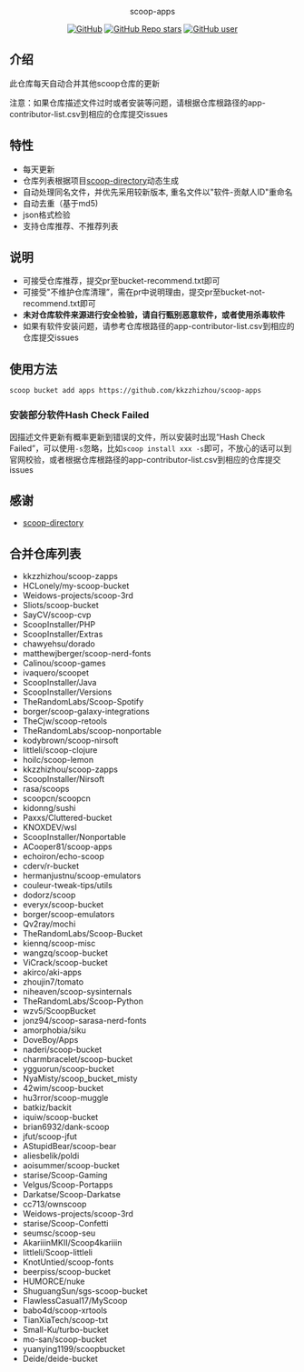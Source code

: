 <p align="center">
  scoop-apps
</p>
<p align="center">
  <a href="https://github.com/kkzzhizhou/scoop-apps"><img alt="GitHub" src="https://img.shields.io/badge/Readme--Style-standard--repository-brightgreen?style=flat-square&color=f83500"/></a>
  <a href="https://github.com/kkzzhizhou/scoop-apps"><img alt="GitHub Repo stars" src="https://img.shields.io/github/stars/kkzzhizhou/scoop-apps?style=flat-square"/></a>
  <a href="https://github.com/kkzzhizhou"><img alt="GitHub user" src="https://img.shields.io/badge/author-kkzzhizhou-brightgreen?style=flat-square"/></a>
</p>


## 介绍

此仓库每天自动合并其他scoop仓库的更新

注意：如果仓库描述文件过时或者安装等问题，请根据仓库根路径的app-contributor-list.csv到相应的仓库提交issues

## 特性

- 每天更新
- 仓库列表根据项目[scoop-directory](https://github.com/rasa/scoop-directory)动态生成
- 自动处理同名文件，并优先采用较新版本, 重名文件以"软件-贡献人ID"重命名
- 自动去重（基于md5)
- json格式检验
- 支持仓库推荐、不推荐列表

## 说明

- 可接受仓库推荐，提交pr至bucket-recommend.txt即可
- 可接受"不维护仓库清理”，需在pr中说明理由，提交pr至bucket-not-recommend.txt即可
- **未对仓库软件来源进行安全检验，请自行甄别恶意软件，或者使用杀毒软件**
- 如果有软件安装问题，请参考仓库根路径的app-contributor-list.csv到相应的仓库提交issues

## 使用方法

```
scoop bucket add apps https://github.com/kkzzhizhou/scoop-apps
```

### 安装部分软件Hash Check Failed



因描述文件更新有概率更新到错误的文件，所以安装时出现“Hash Check Failed”，可以使用`-s`忽略，比如`scoop install xxx -s`即可，不放心的话可以到官网校验，或者根据仓库根路径的app-contributor-list.csv到相应的仓库提交issues

## 感谢

- [scoop-directory](https://github.com/rasa/scoop-directory)

## 合并仓库列表

- kkzzhizhou/scoop-zapps
- HCLonely/my-scoop-bucket
- Weidows-projects/scoop-3rd
- Sliots/scoop-bucket
- SayCV/scoop-cvp
- ScoopInstaller/PHP
- ScoopInstaller/Extras
- chawyehsu/dorado
- matthewjberger/scoop-nerd-fonts
- Calinou/scoop-games
- ivaquero/scoopet
- ScoopInstaller/Java
- ScoopInstaller/Versions
- TheRandomLabs/Scoop-Spotify
- borger/scoop-galaxy-integrations
- TheCjw/scoop-retools
- TheRandomLabs/scoop-nonportable
- kodybrown/scoop-nirsoft
- littleli/scoop-clojure
- hoilc/scoop-lemon
- kkzzhizhou/scoop-zapps
- ScoopInstaller/Nirsoft
- rasa/scoops
- scoopcn/scoopcn
- kidonng/sushi
- Paxxs/Cluttered-bucket
- KNOXDEV/wsl
- ScoopInstaller/Nonportable
- ACooper81/scoop-apps
- echoiron/echo-scoop
- cderv/r-bucket
- hermanjustnu/scoop-emulators
- couleur-tweak-tips/utils
- dodorz/scoop
- everyx/scoop-bucket
- borger/scoop-emulators
- Qv2ray/mochi
- TheRandomLabs/Scoop-Bucket
- kiennq/scoop-misc
- wangzq/scoop-bucket
- ViCrack/scoop-bucket
- akirco/aki-apps
- zhoujin7/tomato
- niheaven/scoop-sysinternals
- TheRandomLabs/Scoop-Python
- wzv5/ScoopBucket
- jonz94/scoop-sarasa-nerd-fonts
- amorphobia/siku
- DoveBoy/Apps
- naderi/scoop-bucket
- charmbracelet/scoop-bucket
- ygguorun/scoop-bucket
- NyaMisty/scoop_bucket_misty
- 42wim/scoop-bucket
- hu3rror/scoop-muggle
- batkiz/backit
- iquiw/scoop-bucket
- brian6932/dank-scoop
- jfut/scoop-jfut
- AStupidBear/scoop-bear
- aliesbelik/poldi
- aoisummer/scoop-bucket
- starise/Scoop-Gaming
- Velgus/Scoop-Portapps
- Darkatse/Scoop-Darkatse
- cc713/ownscoop
- Weidows-projects/scoop-3rd
- starise/Scoop-Confetti
- seumsc/scoop-seu
- AkariiinMKII/Scoop4kariiin
- littleli/Scoop-littleli
- KnotUntied/scoop-fonts
- beerpiss/scoop-bucket
- HUMORCE/nuke
- ShuguangSun/sgs-scoop-bucket
- FlawlessCasual17/MyScoop
- babo4d/scoop-xrtools
- TianXiaTech/scoop-txt
- Small-Ku/turbo-bucket
- mo-san/scoop-bucket
- yuanying1199/scoopbucket
- Deide/deide-bucket
